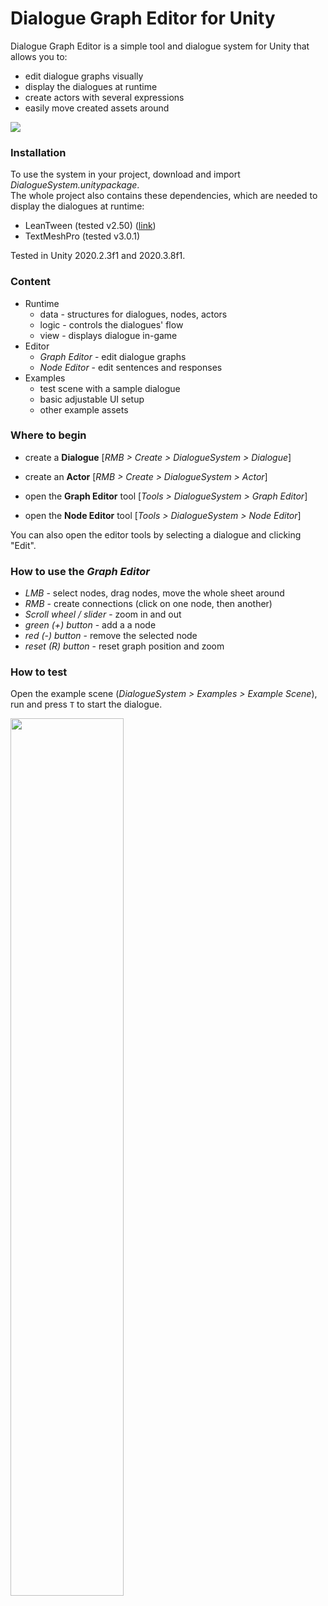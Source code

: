 # Dialogue Graph Editor for Unity

Dialogue Graph Editor is a simple tool and dialogue system for Unity that allows you to:

- edit dialogue graphs visually
- display the dialogues at runtime
- create actors with several expressions
- easily move created assets around

<img src="https://github.com/TheJonu/Dialogue-Tool/blob/main/img/screen4.png">

### Installation

To use the system in your project, download and import *DialogueSystem.unitypackage*.  
The whole project also contains these dependencies, which are needed to display the dialogues at runtime:

- LeanTween (tested v2.50) ([link](https://assetstore.unity.com/packages/tools/animation/leantween-3595))
- TextMeshPro (tested v3.0.1)

Tested in Unity 2020.2.3f1 and 2020.3.8f1.

### Content

- Runtime
    - data - structures for dialogues, nodes, actors
    - logic - controls the dialogues' flow
    - view - displays dialogue in-game
- Editor
    - *Graph Editor* - edit dialogue graphs
    - *Node Editor* - edit sentences and responses
- Examples
    - test scene with a sample dialogue
    - basic adjustable UI setup
    - other example assets

### Where to begin

- create a **Dialogue** [*RMB > Create > DialogueSystem > Dialogue*]
- create an **Actor** [*RMB > Create > DialogueSystem > Actor*]

- open the **Graph Editor** tool [*Tools > DialogueSystem > Graph Editor*]
- open the **Node Editor** tool [*Tools > DialogueSystem > Node Editor*]

You can also open the editor tools by selecting a dialogue and clicking "Edit".

### How to use the *Graph Editor*

- *LMB* - select nodes, drag nodes, move the whole sheet around
- *RMB* - create connections (click on one node, then another)
- *Scroll wheel / slider* - zoom in and out
- *green (+) button* - add a a node
- *red (-) button* - remove the selected node
- *reset (R) button* - reset graph position and zoom

### How to test

Open the example scene (*DialogueSystem > Examples > Example Scene*), run and press `T` to start the dialogue.

<img src="https://github.com/TheJonu/Dialogue-Tool/blob/main/img/screen3.png" width="60%">